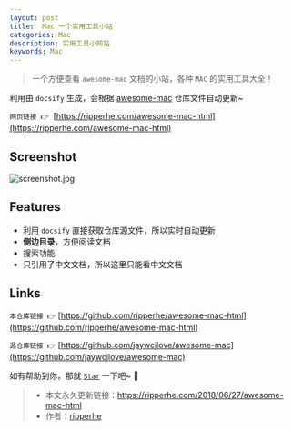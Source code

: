 ```yaml
---
layout: post
title:  Mac 一个实用工具小站
categories: Mac
description: 实用工具小网站
keywords: Mac
---
```


> 一个方便查看 `awesome-mac` 文档的小站，各种 `MAC` 的实用工具大全！

利用由 `docsify` 生成，会根据 [awesome-mac](https://github.com/jaywcjlove/awesome-mac) 仓库文件自动更新~

`网页链接 👉`  [https://ripperhe.com/awesome-mac-html](https://ripperhe.com/awesome-mac-html)

## Screenshot

![screenshot.jpg](https://raw.githubusercontent.com/ripperhe/awesome-mac-html/master/screenshot.jpg)

## Features

* 利用 `docsify` 直接获取仓库源文件，所以实时自动更新
* **侧边目录**，方便阅读文档
* 搜索功能
* 只引用了中文文档，所以这里只能看中文文档

## Links

`本仓库链接 👉` [https://github.com/ripperhe/awesome-mac-html](https://github.com/ripperhe/awesome-mac-html)

`源仓库链接 👉` [https://github.com/jaywcjlove/awesome-mac](https://github.com/jaywcjlove/awesome-mac) 

如有帮助到你，那就 [`Star`](https://github.com/ripperhe/awesome-mac-html) 一下吧~ 🎉

> * 本文永久更新链接：<https://ripperhe.com/2018/06/27/awesome-mac-html>
> * 作者：[ripperhe](https://github.com/ripperhe)